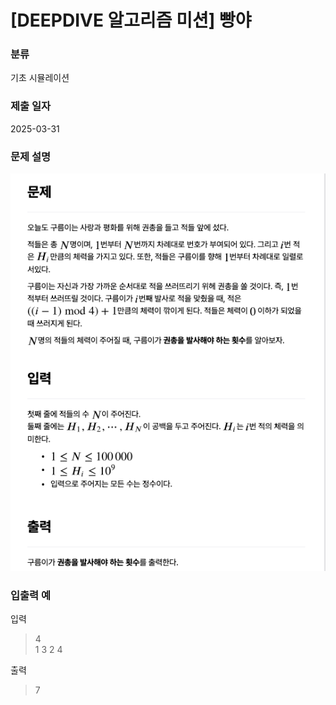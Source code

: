 # [DEEPDIVE 알고리즘 미션] 빵야

### 분류

기초 시뮬레이션

### 제출 일자

2025-03-31

### 문제 설명

![문제설명](../img/빵야.png)

### 입출력 예

입력

> 4  
> 1 3 2 4

출력

> 7
